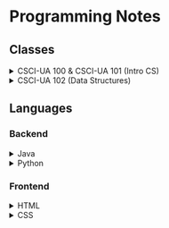 # Programming Notes

## Classes

<details>
	<summary>CSCI-UA 100 & CSCI-UA 101 (Intro CS)</summary>

- [ASCII](./topics/ascii.md)
- [Copy vs. Reference](./topics/copy_vs_ref.md)
- [OOP](./topics/oop.md)

</details>

<details>
	<summary>CSCI-UA 102 (Data Structures)</summary>

- [Intro](./topics/cs102_intro.md)
- [Generics](./topics/cs102_generics.md)
- [Big O Notation](./topics/cs102_big_o.md)
- [Linked Lists](./topics/cs102_linked_list.md)
- [Stacks](./topics/cs102_stack.md)
- [Queues](./topics/cs102_queue.md)
- [Intro to Trees](./topics/cs102_tree.md)
- [BST](./topics/cs102_bst.md)
- Heap
- Sorts
- AVL Tree
- Hash Map

</details>

<!-- remove -->
<!-- - [DFS](./Topics/dfs.md)
- [BFS](./Topics/bfs.md)
- [Binary Search](./Topics/binary_search.md)
- [Knapsack](./Topics/knapsack.md) -->


<!-- may change architecture in the future -->
## Languages

### Backend

<details>
	<summary>Java</summary>

- [Basics](./topics/java_basics.md)
- [Reference Code](./topics/java_code.md)

</details>
<details>
	<summary>Python</summary>

- [Basics](./topics/python_basics.md)
- [Reference Code](./topics/python_code.md)

</details>

### Frontend

<details>
	<summary>HTML</summary>

- [Tags and Elements](./topics/html_tags.md)
- Attributes
- [Semantic Tags](./topics/html_semantics.md)

</details>
<details>
	<summary>CSS</summary>

- WIP

</details>	